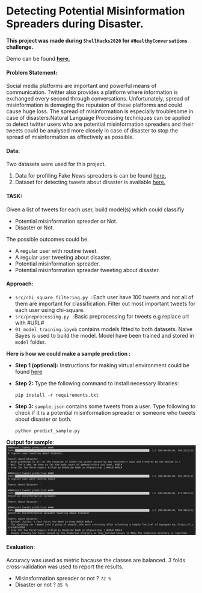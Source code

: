 # Detecting Potential Misinformation Spreaders during Disaster.
**This project was made during `ShellHacks2020` for `#HealthyConversations` challenge.**

Demo can be found **[here.](https://www.youtube.com/watch?v=R7qgnh9YbPE)**

#### Problem Statement:
Social media platforms are important and powerful means of communication. Twitter also provides a platform where information is exchanged every second through conversations. Unfortunately, spread of misinformation is demaging the reputaion of these platforms and could cause huge loss. The spread of misinformation is especially troublesome in case of disasters.Natural Language Processing techniques can be applied to detect twitter users who are potential misinformation spreaders and their tweets could be analysed more closely in case of disaster to stop the spread of misinformation as effectively as possible.

#### Data:
Two datasets were used for this project.
1) Data for profiling Fake News spreaders is can be found [here.](https://pan.webis.de/clef20/pan20-web/author-profiling.html#data)
2) Dataset for detecting tweets about disaster is available [here.](https://www.kaggle.com/c/nlp-getting-started)

#### TASK:

Given a list of tweets for each user, build model(s) which could classifiy 
* Potential misinformation spreader or Not.
* Disaster or Not.

The possible outcomes could be.
* A regular user with routine tweet.
* A regular user tweeting about disaster.
* Potential misinformation spreader.
* Potential misinformation spreader tweeting about disaster.

#### Approach:
* `src/chi_square_filtering.py :`Each user have 100 tweets and not all of them are important for classification. Filter out most important tweets for each user using chi-square.
* `src/preprocessing.py :`Basic preprocessing for tweets e.g replace url with #URL# 
* `01_model_training.ipynb` contains models fitted to both datasets. Naive Bayes is used to build the model. Model have been trained and stored in `model` folder.

**Here is how we could make a sample prediction :**
- **Step 1 (optional):** Instructions for making virtual environment could be found [here](https://docs.python.org/3/tutorial/venv.html "here")

- **Step 2:** Type the following command to install necessary libraries:

    ```
    pip install -r requirements.txt
    ```
- **Step 3:** `sample.json` contains some tweets from a user. Type following to check if it is a potential misinformation spreader or someone who tweets about disaster or both.
    ```
    python predict_sample.py
    ```
**Output for sample**:
![output for sample.py](sample_output.png)

#### Evaluation: 
Accuracy was used as metric bacause the classes are balanced. 3 folds cross-validation was used to report the results.
- Misinsformation spreader or not ? `72 %`
- Disaster or not ? `85 %`

